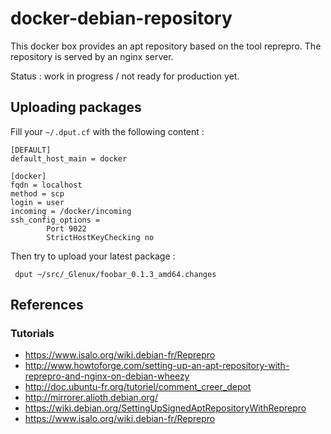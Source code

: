 docker-debian-repository
========================

This docker box provides an apt repository based on the tool reprepro. 
The repository is served by an nginx server.

Status : work in progress / not ready for production yet.

Uploading packages
------------------

Fill your ``~/.dput.cf`` with the following content :

	[DEFAULT]
	default_host_main = docker

	[docker]
	fqdn = localhost
	method = scp
	login = user
	incoming = /docker/incoming
	ssh_config_options =
        	Port 9022
        	StrictHostKeyChecking no


Then try to upload your latest package :

	 dput ~/src/_Glenux/foobar_0.1.3_amd64.changes


References
----------

### Tutorials

* https://www.isalo.org/wiki.debian-fr/Reprepro
* http://www.howtoforge.com/setting-up-an-apt-repository-with-reprepro-and-nginx-on-debian-wheezy
* http://doc.ubuntu-fr.org/tutoriel/comment_creer_depot
* http://mirrorer.alioth.debian.org/
* https://wiki.debian.org/SettingUpSignedAptRepositoryWithReprepro
* https://www.isalo.org/wiki.debian-fr/Reprepro
